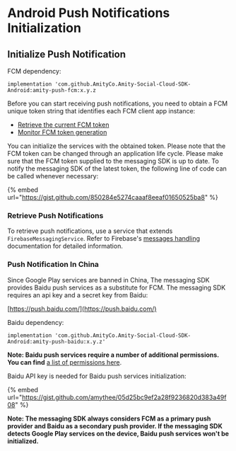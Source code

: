 # Android Push Notifications Initialization

## Initialize Push Notification

FCM dependency:

```
implementation 'com.github.AmityCo.Amity-Social-Cloud-SDK-Android:amity-push-fcm:x.y.z
```

Before you can start receiving push notifications, you need to obtain a FCM unique token string that identifies each FCM client app instance:

* [Retrieve the current FCM token](https://firebase.google.com/docs/cloud-messaging/android/client#retrieve-the-current-registration-token)
* [Monitor FCM token generation](https://firebase.google.com/docs/cloud-messaging/android/client#monitor-token-generation)

You can initialize the services with the obtained token. Please note that the FCM token can be changed through an application life cycle. Please make sure that the FCM token supplied to the messaging SDK is up to date. To notify the messaging SDK of the latest token, the following line of code can be called whenever necessary:

{% embed url="https://gist.github.com/850284e5274caaaf8eeaf01650525ba8" %}

### Retrieve Push Notifications

To retrieve push notifications, use a service that extends `FirebaseMessagingService`. Refer to Firebase's [messages handling](https://firebase.google.com/docs/cloud-messaging/android/receive#handling\_messages) documentation for detailed information.

### Push Notification In China

Since Google Play services are banned in China, The messaging SDK provides Baidu push services as a substitute for FCM. The messaging SDK requires an api key and a secret key from Baidu:

[https://push.baidu.com/](https://push.baidu.com/)

Baidu dependency:

```
implementation 'com.github.AmityCo.Amity-Social-Cloud-SDK-Android:amity-push-baidu:x.y.z'
```

**Note: Baidu push services require a number of additional permissions. You can find** [a list of permissions here](https://push.baidu.com/doc/android/api).

Baidu API key is needed for Baidu push services initialization:

{% embed url="https://gist.github.com/amythee/05d25bc9ef2a28f9236820d383a49f08" %}

**Note: The messaging SDK always considers FCM as a primary push provider and Baidu as a secondary push provider. If the messaging SDK detects Google Play services on the device, Baidu push services won't be initialized.**
